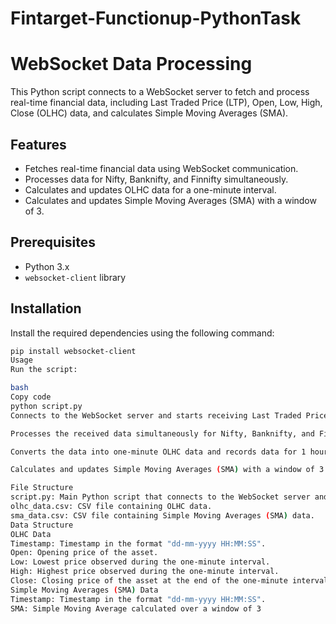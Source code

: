 # Fintarget-Functionup-PythonTask

# WebSocket Data Processing

This Python script connects to a WebSocket server to fetch and process real-time financial data, including Last Traded Price (LTP), Open, Low, High, Close (OLHC) data, and calculates Simple Moving Averages (SMA).

## Features

- Fetches real-time financial data using WebSocket communication.
- Processes data for Nifty, Banknifty, and Finnifty simultaneously.
- Calculates and updates OLHC data for a one-minute interval.
- Calculates and updates Simple Moving Averages (SMA) with a window of 3.

## Prerequisites

- Python 3.x
- `websocket-client` library

## Installation

Install the required dependencies using the following command:

```bash
pip install websocket-client
Usage
Run the script:

bash
Copy code
python script.py
Connects to the WebSocket server and starts receiving Last Traded Price (LTP) messages.

Processes the received data simultaneously for Nifty, Banknifty, and Finnifty.

Converts the data into one-minute OLHC data and records data for 1 hour in a CSV format.

Calculates and updates Simple Moving Averages (SMA) with a window of 3.

File Structure
script.py: Main Python script that connects to the WebSocket server and processes data.
olhc_data.csv: CSV file containing OLHC data.
sma_data.csv: CSV file containing Simple Moving Averages (SMA) data.
Data Structure
OLHC Data
Timestamp: Timestamp in the format "dd-mm-yyyy HH:MM:SS".
Open: Opening price of the asset.
Low: Lowest price observed during the one-minute interval.
High: Highest price observed during the one-minute interval.
Close: Closing price of the asset at the end of the one-minute interval.
Simple Moving Averages (SMA) Data
Timestamp: Timestamp in the format "dd-mm-yyyy HH:MM:SS".
SMA: Simple Moving Average calculated over a window of 3
